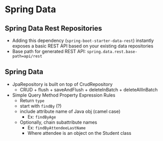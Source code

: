 # Spring Data

## Spring Data Rest Repositories
- Adding this dependency (`spring-boot-starter-data-rest`) instantly exposes a basic REST API based on your existing
  data repositories
- Base path for generated REST API: `spring.data.rest.base-path=api/rest`

## Spring Data
- JpaRepository is built on top of CrudRepository
    - CRUD + flush + saveAndFlush + deleteInBatch + deleteAllInBatch
- Simple Query Method Property Expression Rules 
    - Return `type`
    - start with `findBy` (?)
    - include attribute name of Java obj (camel case)
        - Ex: `findByAge`
    - Optionally, chain subattribute names
        - Ex: `findByAttendeeLastName`
        - Where attendee is an object on the Student class
